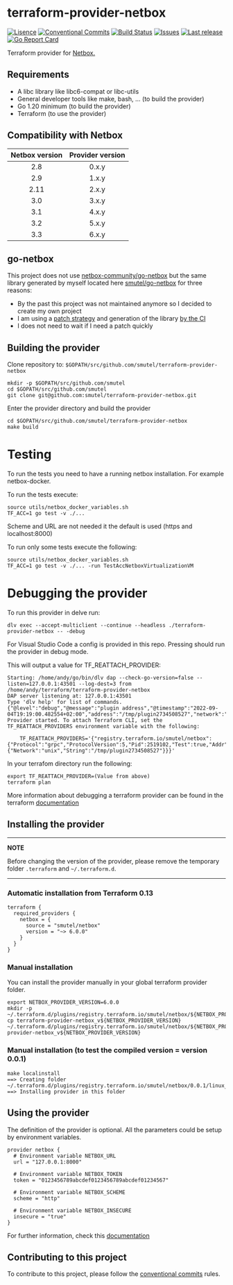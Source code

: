 # terraform-provider-netbox

[![Lisence](https://img.shields.io/badge/license-ISC-informational?style=flat-square)](https://github.com/smutel/terraform-provider-netbox/blob/master/LICENSE)
[![Conventional Commits](https://img.shields.io/badge/Conventional%20Commits-1.0.0-informational.svg?style=flat-square&logo=git)](https://conventionalcommits.org)
[![Build Status](https://img.shields.io/github/actions/workflow/status/smutel/terraform-provider-netbox/master.yml?branch=master&style=flat-square)](https://github.com/smutel/terraform-provider-netbox/actions/workflows/master.yml)
[![Issues](https://img.shields.io/github/issues-raw/smutel/terraform-provider-netbox?style=flat-square)](https://github.com/smutel/terraform-provider-netbox/issues)
[![Last release](https://img.shields.io/github/v/release/smutel/terraform-provider-netbox?style=flat-square)](https://github.com/smutel/terraform-provider-netbox/releases)
[![Go Report Card](https://goreportcard.com/badge/github.com/smutel/terraform-provider-netbox/v6?style=flat-square)](https://goreportcard.com/report/github.com/smutel/terraform-provider-netbox/v6)

Terraform provider for [Netbox.](https://netbox.readthedocs.io/en/stable/)

## Requirements

* A libc library like libc6-compat or libc-utils
* General developer tools like make, bash, ... (to build the provider)
* Go 1.20 minimum (to build the provider)
* Terraform (to use the provider)

## Compatibility with Netbox

| Netbox version | Provider version |
|:--------------:|:----------------:|
| 2.8            | 0.x.y            |
| 2.9            | 1.x.y            |
| 2.11           | 2.x.y            |
| 3.0            | 3.x.y            |
| 3.1            | 4.x.y            |
| 3.2            | 5.x.y            |
| 3.3            | 6.x.y            |

## go-netbox

This project does not use [netbox-community/go-netbox](https://github.com/netbox-community/go-netbox) but the same library generated by myself located here [smutel/go-netbox](https://github.com/smutel/go-netbox) for three reasons:
* By the past this project was not maintained anymore so I decided to create my own project
* I am using a [patch strategy](https://github.com/smutel/go-netbox/tree/main/patchs) and generation of the library [by the CI](https://github.com/smutel/go-netbox/blob/main/utils/netbox_generate_client)
* I does not need to wait if I need a patch quickly

## Building the provider

Clone repository to: ``$GOPATH/src/github.com/smutel/terraform-provider-netbox``

```shell
mkdir -p $GOPATH/src/github.com/smutel
cd $GOPATH/src/github.com/smutel
git clone git@github.com:smutel/terraform-provider-netbox.git
```

Enter the provider directory and build the provider

```shell
cd $GOPATH/src/github.com/smutel/terraform-provider-netbox
make build
```

# Testing

To run the tests you need to have a running netbox installation. For example netbox-docker.

To run the tests execute:
```shell
source utils/netbox_docker_variables.sh
TF_ACC=1 go test -v ./...
```
Scheme and URL are not needed it the default is used (https and localhost:8000)

To run only some tests execute the following:
```shell
source utils/netbox_docker_variables.sh
TF_ACC=1 go test -v ./... -run TestAccNetboxVirtualizationVM
```

# Debugging the provider

To run this provider in delve run:
```shell
dlv exec --accept-multiclient --continue --headless ./terraform-provider-netbox -- -debug
```
For Visual Studio Code a config is provided in this repo. Pressing <F5> should run the provider in debug mode.

This will output a value for TF_REATTACH_PROVIDER:
```shell
Starting: /home/andy/go/bin/dlv dap --check-go-version=false --listen=127.0.0.1:43501 --log-dest=3 from /home/andy/terraform/terraform-provider-netbox
DAP server listening at: 127.0.0.1:43501
Type 'dlv help' for list of commands.
{"@level":"debug","@message":"plugin address","@timestamp":"2022-09-04T19:19:00.482554+02:00","address":"/tmp/plugin2734508527","network":"unix"}
Provider started. To attach Terraform CLI, set the TF_REATTACH_PROVIDERS environment variable with the following:

	TF_REATTACH_PROVIDERS='{"registry.terraform.io/smutel/netbox":{"Protocol":"grpc","ProtocolVersion":5,"Pid":2519102,"Test":true,"Addr":{"Network":"unix","String":"/tmp/plugin2734508527"}}}'
```

In your terrafom directory run the following:
```shell
export TF_REATTACH_PROVIDER=(Value from above)
terraform plan
```

More information about debugging a terraform provider can be found in the terraform [documentation](https://www.terraform.io/plugin/debugging#starting-a-provider-in-debug-mode)

## Installing the provider

---
**NOTE**

Before changing the version of the provider, please remove the temporary folder `.terraform` and `~/.terraform.d`.

---

### Automatic installation from Terraform 0.13

```hcl
terraform {
  required_providers {
    netbox = {
      source = "smutel/netbox"
      version = "~> 6.0.0"
    }
  }
}
```

### Manual installation

You can install the provider manually in your global terraform provider folder.

```shell
export NETBOX_PROVIDER_VERSION=6.0.0
mkdir -p ~/.terraform.d/plugins/registry.terraform.io/smutel/netbox/${NETBOX_PROVIDER_VERSION}/linux_amd64
cp terraform-provider-netbox_v${NETBOX_PROVIDER_VERSION} ~/.terraform.d/plugins/registry.terraform.io/smutel/netbox/${NETBOX_PROVIDER_VERSION}/linux_amd64/terraform-provider-netbox_v${NETBOX_PROVIDER_VERSION}
```

### Manual installation (to test the compiled version = version 0.0.1)

```shell
make localinstall
==> Creating folder ~/.terraform.d/plugins/registry.terraform.io/smutel/netbox/0.0.1/linux_amd64
==> Installing provider in this folder
```

## Using the provider

The definition of the provider is optional.
All the parameters could be setup by environment variables.

```hcl
provider netbox {
  # Environment variable NETBOX_URL
  url = "127.0.0.1:8000"

  # Environment variable NETBOX_TOKEN
  token = "0123456789abcdef0123456789abcdef01234567"

  # Environment variable NETBOX_SCHEME
  scheme = "http"

  # Environment variable NETBOX_INSECURE
  insecure = "true"
}
```

For further information, check this [documentation](https://registry.terraform.io/providers/smutel/netbox/latest/docs)

## Contributing to this project

To contribute to this project, please follow the [conventional
commits](https://www.conventionalcommits.org/en/v1.0.0-beta.2/) rules.
